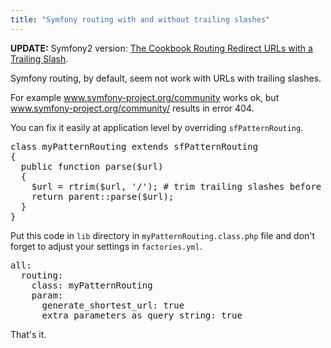 ```yaml
---
title: "Symfony routing with and without trailing slashes"
---
```


<strong>UPDATE:</strong> Symfony2 version: <a href="http://symfony.com/doc/current/cookbook/routing/redirect_trailing_slash.html">The Cookbook Routing Redirect URLs with a Trailing Slash</a>.

Symfony routing, by default, seem not work with URLs with trailing slashes. 

For example <a href="http://www.symfony-project.org/community">www.symfony-project.org/community</a> works ok, but <a href="http://www.symfony-project.org/community/">www.symfony-project.org/community/</a> results in error 404.

You can fix it easily at application level by overriding <code>sfPatternRouting</code>.

<pre class="brush:php">
class myPatternRouting extends sfPatternRouting 
{
  public function parse($url) 
  {
    $url = rtrim($url, '/'); # trim trailing slashes before actual routing
    return parent::parse($url);
  }  
}
</pre>

Put this code in <code>lib</code> directory in <code>myPatternRouting.class.php</code> file and don't forget to adjust your settings in <code>factories.yml</code>.

<pre>
all:
  routing:
    class: myPatternRouting
    param:
      generate_shortest_url: true
      extra_parameters_as_query_string: true
</pre>

That's it.
